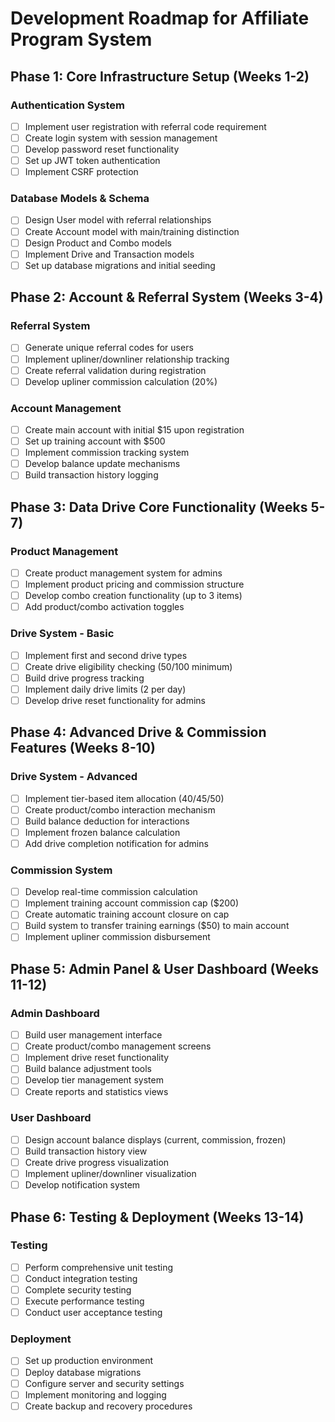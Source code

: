 # Development Roadmap for Affiliate Program System

## Phase 1: Core Infrastructure Setup (Weeks 1-2)

### Authentication System
- [ ] Implement user registration with referral code requirement
- [ ] Create login system with session management
- [ ] Develop password reset functionality
- [ ] Set up JWT token authentication
- [ ] Implement CSRF protection

### Database Models & Schema
- [ ] Design User model with referral relationships
- [ ] Create Account model with main/training distinction
- [ ] Design Product and Combo models
- [ ] Implement Drive and Transaction models
- [ ] Set up database migrations and initial seeding

## Phase 2: Account & Referral System (Weeks 3-4)

### Referral System
- [ ] Generate unique referral codes for users
- [ ] Implement upliner/downliner relationship tracking
- [ ] Create referral validation during registration
- [ ] Develop upliner commission calculation (20%)

### Account Management
- [ ] Create main account with initial $15 upon registration
- [ ] Set up training account with $500
- [ ] Implement commission tracking system
- [ ] Develop balance update mechanisms
- [ ] Build transaction history logging

## Phase 3: Data Drive Core Functionality (Weeks 5-7)

### Product Management
- [ ] Create product management system for admins
- [ ] Implement product pricing and commission structure
- [ ] Develop combo creation functionality (up to 3 items)
- [ ] Add product/combo activation toggles

### Drive System - Basic
- [ ] Implement first and second drive types
- [ ] Create drive eligibility checking ($50/$100 minimum)
- [ ] Build drive progress tracking
- [ ] Implement daily drive limits (2 per day)
- [ ] Develop drive reset functionality for admins

## Phase 4: Advanced Drive & Commission Features (Weeks 8-10)

### Drive System - Advanced
- [ ] Implement tier-based item allocation (40/45/50)
- [ ] Create product/combo interaction mechanism
- [ ] Build balance deduction for interactions
- [ ] Implement frozen balance calculation
- [ ] Add drive completion notification for admins

### Commission System
- [ ] Develop real-time commission calculation
- [ ] Implement training account commission cap ($200)
- [ ] Create automatic training account closure on cap
- [ ] Build system to transfer training earnings ($50) to main account
- [ ] Implement upliner commission disbursement

## Phase 5: Admin Panel & User Dashboard (Weeks 11-12)

### Admin Dashboard
- [ ] Build user management interface
- [ ] Create product/combo management screens
- [ ] Implement drive reset functionality
- [ ] Build balance adjustment tools
- [ ] Develop tier management system
- [ ] Create reports and statistics views

### User Dashboard
- [ ] Design account balance displays (current, commission, frozen)
- [ ] Build transaction history view
- [ ] Create drive progress visualization
- [ ] Implement upliner/downliner visualization
- [ ] Develop notification system

## Phase 6: Testing & Deployment (Weeks 13-14)

### Testing
- [ ] Perform comprehensive unit testing
- [ ] Conduct integration testing
- [ ] Complete security testing
- [ ] Execute performance testing
- [ ] Conduct user acceptance testing

### Deployment
- [ ] Set up production environment
- [ ] Deploy database migrations
- [ ] Configure server and security settings
- [ ] Implement monitoring and logging
- [ ] Create backup and recovery procedures